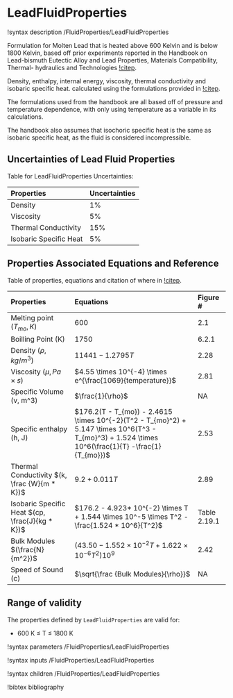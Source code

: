 # LeadFluidProperties

!syntax description /FluidProperties/LeadFluidProperties

 Formulation for Molten Lead that is heated above 600 Kelvin and is below 1800 Kelvin, based off prior experiments reported in the Handbook on Lead-bismuth Eutectic Alloy and Lead Properties, Materials Compatibility, Thermal- hydraulics and Technologies [!citep](Fazio).

Density, enthalpy, internal energy, viscosity, thermal conductivity and isobaric specific heat.
calculated using the formulations provided in [!citep](Fazio).

The formulations used from the handbook are all based off of pressure and temperature dependence,
with only using temperature as a variable in its calculations.

The handbook also assumes that isochoric specific heat is the same as isobaric specific heat,
as the fluid is considered incompressible.

## Uncertainties of Lead Fluid Properties

Table for LeadFluidProperties Uncertainties:

| Properties | Uncertainties|
| :------------- | :------------- |
| Density | 1% |
| Viscosity | 5% |
| Thermal Conductivity | 15% |
| Isobaric Specific Heat | 5% |

## Properties Associated Equations and Reference

Table of properties, equations and citation of where in [!citep](Fazio).

| Properties | Equations| Figure # |
| :------------- | :------------- | :------------- |
| Melting point $(T_{mo}, K)$ | 600 |  2.1  |
| Boilling Point (K) | 1750 |  6.2.1  |
| Density $(\rho, kg/m^3)$ | $11441 - 1.2795T$ |  2.28  |
| Viscosity $(\mu, Pa \times s)$ | $4.55 \times 10^{-4} \times e^{\frac{1069}{temperature}}$ |  2.81  |
| Specific Volume (v, m^3) | $\frac{1}{\rho}$ |  NA  |
| Specific enthalpy (h, J) | $176.2(T - T_{mo}) - 2.4615 \times 10^{-2}(T^2 - T_{mo}^2) + 5.147 \times 10^6(T^3 - T_{mo}^3) + 1.524 \times 10^6(\frac{1}{T} -\frac{1}{T_{mo}})$ |  2.53  |
| Thermal Conductivity $(k, \frac {W}{m * K})$ | $9.2 + 0.011T$ |  2.89  |
| Isobaric Specific Heat $(cp, \frac{J}{kg * K})$ | $176.2 - 4.923* 10^{-2} \times T + 1.544 \times 10^-5 \times T^2 - \frac{1.524 * 10^6}{T^2}$ |  Table 2.19.1  |
| Bulk Modules $(\frac{N}{m^2})$ | $(43.50 - 1.552 \times 10^{-2}T + 1.622 \times 10^{-6}T^2)10^9$ |  2.42  |
| Speed of Sound  (c) | $\sqrt{\frac {Bulk Modules}{\rho}}$ |  NA  |

## Range of validity

The properties defined by `LeadFluidProperties` are valid for:

 - 600 K $\le$ T $\le$ 1800 K

!syntax parameters /FluidProperties/LeadFluidProperties

!syntax inputs /FluidProperties/LeadFluidProperties

!syntax children /FluidProperties/LeadFluidProperties

!bibtex bibliography
